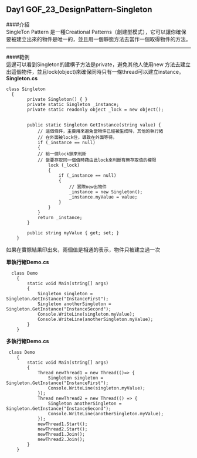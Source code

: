 ## Day1 GOF_23_DesignPattern-Singleton
####介紹
<br />
SingleTon Pattern 是一種Creational Patterns（創建型模式），它可以讓你確保要被建立出來的物件是唯一的，並且用一個靜態方法去當作一個取得物件的方法。

------------
####範例
<br />
這邊可以看到Singleton的建構子方法是private，避免其他人使用new 方法去建立出這個物件，並且lock(object)來確保同時只有一條thread可以建立instance。
**Singleton.cs**
```
class Singleton
  {
        private Singleton() { }
        private static Singleton _instance;
        private static readonly object _lock = new object();


        public static Singleton GetInstance(string value) {
            // 這個條件，主要用來避免當物件已經被生成時，其他的執行緒
            // 在外面被lock住，導致在外面等待。
            if (_instance == null)
            {
            // 給一個lock鎖來判斷
		    // 當要存取同一個值時藉由此lock來判斷有無存取值的權限
                lock (_lock)
                {
                    if (_instance == null)
                    {
                        // 實際new出物件
                        _instance = new Singleton();
                        _instance.myValue = value;
                    }
                }
            }
            return _instance;
        }

        public string myValue { get; set; }
    }
```

如果在實際結果印出來，兩個值是相通的表示，物件只被建立過一次

**單執行緒Demo.cs**
```
  class Demo
    {
        static void Main(string[] args)
        {
            Singleton singleton = Singleton.GetInstance("InstanceFirst");
            Singleton anotherSingleton = Singleton.GetInstance("InstanceSecond");
            Console.WriteLine(singleton.myValue);
            Console.WriteLine(anotherSingleton.myValue);
        }
    }
```
**多執行緒Demo.cs**
```
 class Demo
    {
        static void Main(string[] args)
        {
            Thread newThread1 = new Thread(()=> {
                Singleton singleton = Singleton.GetInstance("InstanceFirst");
                Console.WriteLine(singleton.myValue);
            });
            Thread newThread2 = new Thread(() => {
                Singleton anotherSingleton = Singleton.GetInstance("InstanceSecond");
                Console.WriteLine(anotherSingleton.myValue);
            });
            newThread1.Start();
            newThread2.Start();
            newThread1.Join();
            newThread2.Join();
        }
    }
```
